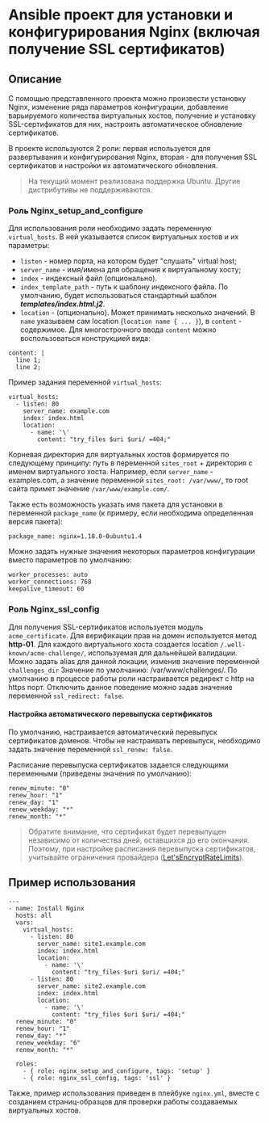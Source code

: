 # Ansible проект для установки и конфигурирования Nginx (включая получение SSL сертификатов)

## Описание
С помощью представленного проекта можно произвести установку Nginx, изменение ряда параметров конфигурации, добавление варьируемого количества виртуальных хостов, получение и установку SSL-сертификатов для них, настроить автоматическое обновление сертификатов.

В проекте используются 2 роли: первая используется для развертывания и конфигурирования Nginx, вторая - для получения SSL сертификатов и настройки их автоматического обновления.

> На текущий момент реализована поддержка Ubuntu. Другие дистрибутивы не поддерживаются.

### Роль Nginx_setup_and_configure
Для использования роли необходимо задать переменную `virtual_hosts`. 
В ней указывается список виртуальных хостов и их параметры:
- `listen` - номер порта, на котором будет "слушать" virtual host;
- `server_name` - имя/имена для обращения к виртуальному хосту;
- `index` - индексный файл (опционально).
- `index_template_path` - путь к шаблону индексного файла. По умолчанию, будет использоваться стандартный шаблон ***templates/index.html.j2***.
- `location` - (опционально). Может принимать несколько значений. В `name` указываем сам location (`location name { ... }`), в `content` - содержимое. Для многострочного ввода `content` можно воспользоваться конструкцией вида: 
``` 
content: | 
  line 1;
  line 2;
``` 
Пример задания переменной `virtual_hosts`:
```
virtual_hosts:
  - listen: 80
    server_name: example.com
    index: index.html
    location: 
      - name: '\'
        content: "try_files $uri $uri/ =404;"
```
Корневая директория для виртуальных хостов формируется по следующему принципу: путь в переменной `sites_root` + директория с именем виртуального хоста. Например, если `server_name` - examples.com, а значение переменной `sites_root: /var/www/`, то root сайта примет значение `/var/www/example.com/`.

Также есть возможность указать имя пакета для установки в переменной `package_name` (к примеру, если необходима определенная версия пакета):
```
package_name: nginx=1.18.0-0ubuntu1.4
```

Можно задать нужные значения некоторых параметров конфигурации вместо параметров по умолчанию:
```
worker_processes: auto
worker_connections: 768
keepalive_timeout: 60
```

### Роль Nginx_ssl_config
Для получения SSL-сертификатов используется модуль `acme_certificate`. 
Для верификации прав на домен используется метод **http-01**. Для каждого виртуального хоста создается location `/.well-known/acme-challenge/`, используемая для дальнейшей валидации.
Можно задать alias для данной локации, изменив значение переменной `challenges_dir` Значение по умолчанию: /var/www/challenges/.
По умолчанию в процессе работы роли настраивается редирект с http на https порт. Отключить данное поведение можно задав значение переменной `ssl_redirect: false`.

#### Настройка автоматического перевыпуска сертификатов
По умолчанию, настраивается автоматический перевыпуск сертификатов доменов. Чтобы не настраивать перевыпуск, необходимо задать значение переменной `ssl_renew: false`.

Расписание перевыпуска сертификатов задается следующими переменными (приведены значения по умолчанию):
```
renew_minute: "0"
renew_hour: "1"
renew_day: "1"
renew_weekday: "*"
renew_month: "*"
```
> Обратите внимание, что сертификат будет перевыпущен независимо от количества дней, оставшихся до его окончания. Поэтому, при настройке расписания перевыпуска сертификатов, учитывайте ограничения провайдера ([Let'sEncryptRateLimits](https://letsencrypt.org/ru/docs/rate-limits/)).

## Пример использования
```
---
- name: Install Nginx 
  hosts: all
  vars:
    virtual_hosts:
      - listen: 80
        server_name: site1.example.com
        index: index.html
        location: 
          - name: '\'
            content: "try_files $uri $uri/ =404;"
      - listen: 80
        server_name: site2.example.com
        index: index.html
        location: 
          - name: '\'
            content: "try_files $uri $uri/ =404;"
  renew_minute: "0"
  renew_hour: "1"
  renew_day: "*"
  renew_weekday: "6"
  renew_month: "*"

  roles:
    - { role: nginx_setup_and_configure, tags: 'setup' }
    - { role: nginx_ssl_config, tags: 'ssl' }
```

Также, пример использования приведен в плейбуке `nginx.yml`, вместе с созданием страниц-образцов для проверки работы создаваемых виртуальных хостов.
